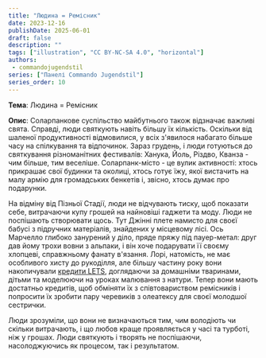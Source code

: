 ```yaml
---
title: "Людина = Ремісник"
date: 2023-12-16
publishDate: 2025-06-01
draft: false
description: ""
tags: ["illustration", "CC BY-NC-SA 4.0", "horizontal"]
authors:
 - commandojugendstil
series: ["Панелі Commando Jugendstil"]
series_order: 10
---
```


**Тема**: 
Людина = Ремісник

**Опис**:
Соларпанкове суспільство майбутнього також відзначає важливі свята.
Справді, люди святкують навіть більшу їх кількість.
Оскільки від шаленої продуктивності відмовилися, у всіх з'явилося набагато більше часу на спілкування та відпочинок.
Зараз грудень, і люди готуються до святкування різноманітних фестивалів: Ханука, Йоль, Різдво, Кванза - чим більше, тим веселіше.
Соларпанк-місто - це вулик активності: хтось прикрашає свої будинки та околиці, хтось готує їжу, якої вистачить на малу армію для громадських бенкетів і, звісно, хтось думає про подарунки.

На відміну від Пізньої Стадії, люди не відчувають тиску, щоб показати себе, витрачаючи купу грошей на найновіші гаджети та моду. Люди не поспішають створювати щось.
Тут Джінні плете намисто для своєї бабусі з підручних матеріалів, знайдених у місцевому лісі. Ось Марчелло глибоко занурений у діло, пряде пряжу під пауер-метал: друг дав йому трохи вовни з альпаки, і він хоче подарувати її своєму хлопцеві, справжньому фанату в'язання.
Лорі, натомість, не має особливого хисту до рукоділля, але більшу частину року вони накопичували [кредити LETS](https://uk.wikipedia.org/wiki/%D0%A1%D0%B8%D1%81%D1%82%D0%B5%D0%BC%D0%B0_%D0%BC%D1%96%D1%81%D1%86%D0%B5%D0%B2%D0%BE%D0%B3%D0%BE_%D0%BE%D0%B1%D0%BC%D1%96%D0%BD%D1%83_%D1%82%D0%B0_%D1%82%D0%BE%D1%80%D0%B3%D1%96%D0%B2%D0%BB%D1%96), доглядаючи за домашніми тваринами, дітьми та моделюючи на уроках малювання з натури. Тепер вони мають достатньо кредитів, щоб обміняти їх з співтовариством ремісників і попросити їх зробити пару черевиків з олеатексу для своєї молодшої сестрички.

Люди зрозуміли, що вони не визначаються тим, чим володіють чи скільки витрачають, і що любов краще проявляється у часі та турботі, ніж у грошах.
Люди святкують і творять не поспішаючи, насолоджуючись як процесом, так і результатом.
